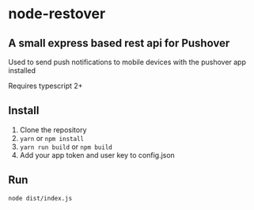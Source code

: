 node-restover
=

A small express based rest api for Pushover
-

Used to send push notifications to mobile devices with the pushover app installed

Requires typescript 2+

Install
--
1. Clone the repository
1. `yarn` or `npm install`
1. `yarn run build` or `npm build`
1. Add your app token and user key to config.json

Run
-
`node dist/index.js`
